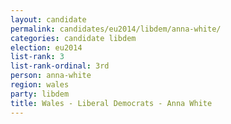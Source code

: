 ```yaml
---
layout: candidate
permalink: candidates/eu2014/libdem/anna-white/
categories: candidate libdem
election: eu2014
list-rank: 3
list-rank-ordinal: 3rd
person: anna-white
region: wales
party: libdem
title: Wales - Liberal Democrats - Anna White
---
```


